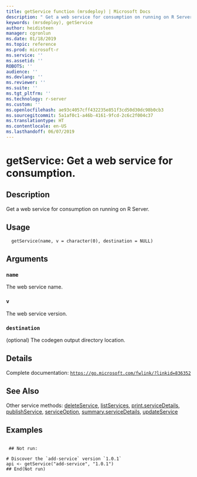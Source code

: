 ```yaml
---
title: getService function (mrsdeploy) | Microsoft Docs
description: " Get a web service for consumption on running on R Server. "
keywords: (mrsdeploy), getService
author: heidisteen
manager: cgronlun
ms.date: 01/18/2019
ms.topic: reference
ms.prod: microsoft-r
ms.service: ''
ms.assetid: ''
ROBOTS: ''
audience: ''
ms.devlang: ''
ms.reviewer: ''
ms.suite: ''
ms.tgt_pltfrm: ''
ms.technology: r-server
ms.custom: ''
ms.openlocfilehash: ae93c4057cff432235e851f3cd50d30dc98b0cb3
ms.sourcegitcommit: 5a1af0c1-a46b-4161-9fcd-2c6c2f004c37
ms.translationtype: HT
ms.contentlocale: en-US
ms.lasthandoff: 06/07/2019
---
```

 # <a name="getservice-get-a-web-service-for-consumption"></a>getService: Get a web service for consumption. 
 ## <a name="description"></a>Description

Get a web service for consumption on running on R Server.


 ## <a name="usage"></a>Usage

```   
  getService(name, v = character(0), destination = NULL)

```

 ## <a name="arguments"></a>Arguments



 ### `name`
 The web service name. 



 ### `v`
 The web service version. 



 ### `destination`
 (optional) The codegen output directory location. 



 ## <a name="details"></a>Details

Complete documentation: [`https://go.microsoft.com/fwlink/?linkid=836352`](https://go.microsoft.com/fwlink/?linkid=836352)



 ## <a name="see-also"></a>See Also

Other service methods: [deleteService](deleteService.md), [listServices](listServices.md), [print.serviceDetails](print.serviceDetails.md), [publishService](publishService.md), [serviceOption](serviceOption.md), [summary.serviceDetails](summary.serviceDetails.md), [updateService](updateService.md)

 ## <a name="examples"></a>Examples

 ```

  ## Not run:

# Discover the `add-service` version `1.0.1`
api <- getService("add-service", "1.0.1")
 ## End(Not run) 
```

